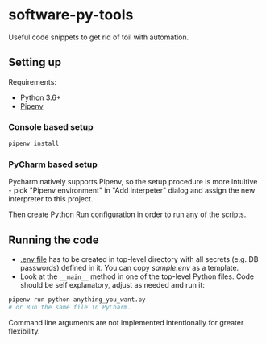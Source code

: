 # software-py-tools
Useful code snippets to get rid of toil with automation.

## Setting up
Requirements:
* Python 3.6+
* [Pipenv](https://pipenv-fork.readthedocs.io/en/latest/)

### Console based setup
```sh
pipenv install
```

### PyCharm based setup
Pycharm natively supports Pipenv, so the setup procedure
is more intuitive - pick "Pipenv environment" in "Add interpeter"
dialog and assign the new interpreter to this project.

Then create Python Run configuration in order to run any
of the scripts.

## Running the code
* [.env file](https://pipenv-fork.readthedocs.io/en/latest/advanced.html#automatic-loading-of-env)
has to be created in top-level directory with all secrets
(e.g. DB passwords) defined in it. You can copy *sample.env*
as a template.
* Look at the `__main__` method in one of the top-level Python files.
Code should be self explanatory, adjust as needed and run it:
```sh
pipenv run python anything_you_want.py
# or Run the same file in PyCharm.
```

Command line arguments are not implemented intentionally for greater
flexibility.